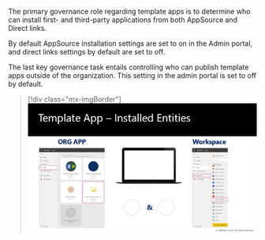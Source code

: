 The primary governance role regarding template apps is to determine who can install first- and third-party applications from both AppSource and Direct links.

By default AppSource installation settings are set to on in the Admin portal, and direct links settings by default are set to off.

The last key governance task entails controlling who can publish template apps outside of the organization. This setting in the admin portal is set to off by default.

> [!div class="mx-imgBorder"]
> [![Screenshot of Power BI admin portal settings for app templates.](../media/settings.png)](../media/settings.png#lightbox)
